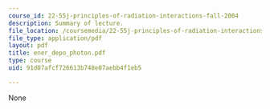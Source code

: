 ```yaml
---
course_id: 22-55j-principles-of-radiation-interactions-fall-2004
description: Summary of lecture.
file_location: /coursemedia/22-55j-principles-of-radiation-interactions-fall-2004/91d07afcf726613b748e07aebb4f1eb5_ener_depo_photon.pdf
file_type: application/pdf
layout: pdf
title: ener_depo_photon.pdf
type: course
uid: 91d07afcf726613b748e07aebb4f1eb5

---
```

None